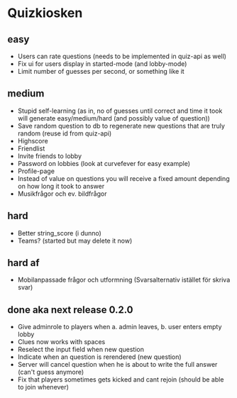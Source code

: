 # Quizkiosken
## easy
* Users can rate questions (needs to be implemented in quiz-api as well)
* Fix ui for users display in started-mode (and lobby-mode)
* Limit number of guesses per second, or something like it

## medium
* Stupid self-learning (as in, no of guesses until correct and time it took will generate easy/medium/hard (and possibly value of question))
* Save random question to db to regenerate new questions that are truly random (reuse id from quiz-api)
* Highscore
* Friendlist
* Invite friends to lobby
* Password on lobbies (look at curvefever for easy example)
* Profile-page
* Instead of value on questions you will receive a fixed amount depending on how long it took to answer
* Musikfrågor och ev. bildfrågor

## hard
* Better string_score (i dunno)
* Teams? (started but may delete it now)

## hard af
* Mobilanpassade frågor och utformning (Svarsalternativ istället för skriva svar)

## done aka next release 0.2.0
* Give adminrole to players when a. admin leaves, b. user enters empty lobby
* Clues now works with spaces
* Reselect the input field when new question
* Indicate when an question is rerendered (new question)
* Server will cancel question when he is about to write the full answer (can't guess anymore)
* Fix that players sometimes gets kicked and cant rejoin (should be able to join whenever)
